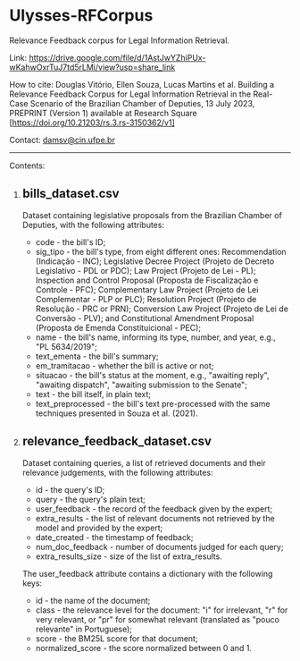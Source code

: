 # Ulysses-RFCorpus
Relevance Feedback corpus for Legal Information Retrieval.

Link: https://drive.google.com/file/d/1AstJwYZhiPUx-wKahwOxrTuJ7td5rLMi/view?usp=share_link

How to cite: 
Douglas Vitório, Ellen Souza, Lucas Martins et al. Building a Relevance Feedback Corpus for Legal Information Retrieval in the Real-Case Scenario of the Brazilian Chamber of Deputies, 13 July 2023, PREPRINT (Version 1) available at Research Square [https://doi.org/10.21203/rs.3.rs-3150362/v1]

Contact: damsv@cin.ufpe.br

-----------------------------------------------------------------

Contents:

1. bills_dataset.csv
   -
   Dataset containing legislative proposals from the Brazilian Chamber of Deputies, with the following attributes:
   - code - the bill's ID;
   - sig_tipo - the bill's type, from eight different ones: Recommendation (Indicação - INC); Legislative Decree Project (Projeto de Decreto Legislativo - PDL or PDC); Law Project (Projeto de Lei - PL); Inspection and Control Proposal (Proposta de Fiscalização e Controle - PFC); Complementary Law Project (Projeto de Lei Complementar - PLP or PLC); Resolution Project (Projeto de Resolução - PRC or PRN); Conversion Law Project (Projeto de Lei de Conversão - PLV); and Constitutional Amendment Proposal (Proposta de Emenda Constituicional - PEC);
   - name - the bill's name, informing its type, number, and year, e.g., "PL 5634/2019";
   - text_ementa - the bill's summary;
   - em_tramitacao - whether the bill is active or not;
   - situacao - the bill's status at the moment, e.g., "awaiting reply", "awaiting dispatch", "awaiting submission to the Senate";
   - text - the bill itself, in plain text;
   - text_preprocessed - the bill's text pre-processed with the same techniques presented in Souza et al. (2021).
  
3. relevance_feedback_dataset.csv
   -
   Dataset containing queries, a list of retrieved documents and their relevance judgements, with the following attributes:
   - id - the query's ID;
   - query - the query's plain text;
   - user_feedback - the record of the feedback given by the expert;
   - extra_results - the list of relevant documents not retrieved by the model and provided by the expert;
   - date_created - the timestamp of feedback;
   - num_doc_feedback - number of documents judged for each query;
   - extra_results_size - size of the list of extra_results.

   The user_feedback attribute contains a dictionary with the following keys:
   - id - the name of the document;
   - class - the relevance level for the document: "i" for irrelevant, "r" for very relevant, or "pr" for somewhat relevant (translated as "pouco relevante" in Portuguese);
   - score - the BM25L score for that document;
   - normalized_score - the score normalized between 0 and 1.
